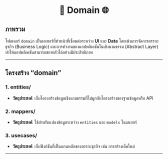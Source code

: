 <h1 align="center">📂 Domain 🌐</h1>

## ภาพรวม

โฟลเดอร์ `domain` เป็นเลเยอร์ที่ทำหน้าที่เชื่อมต่อระหว่าง **UI** และ **Data** โดยเน้นการจัดการตรรกะธุรกิจ (Business Logic) และการทำงานของแอปพลิเคชันในเชิงนามธรรม (Abstract Layer) ทำให้แอปพลิเคชันสามารถขยายตัวได้อย่างมีประสิทธิภาพ

---

## โครงสร้าง “domain”

### **1. entities/**
- **วัตถุประสงค์**: เก็บโครงสร้างข้อมูลเชิงนามธรรมที่ไม่ผูกกับโครงสร้างของฐานข้อมูลหรือ API

### **2. mappers/**
- **วัตถุประสงค์**: ใช้สำหรับแปลงข้อมูลระหว่าง `entities` และ `models` ในเลเยอร์ 

### **3. usecases/**
- **วัตถุประสงค์**: เก็บฟังก์ชันที่เป็นแกนหลักของตรรกะธุรกิจ เช่น การสร้างเด็คใหม่ 

---
